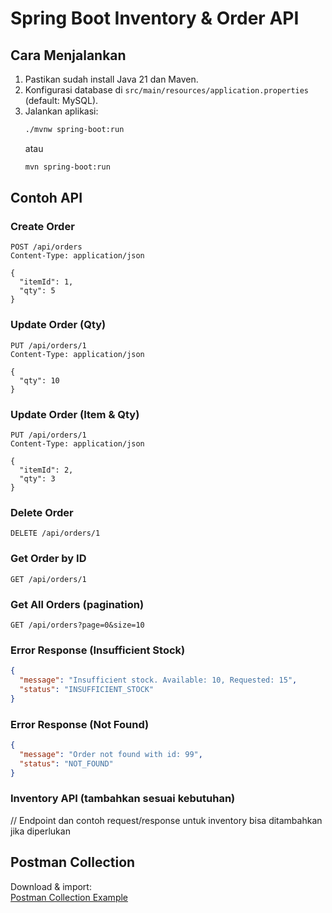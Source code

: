 # Spring Boot Inventory & Order API

## Cara Menjalankan

1. Pastikan sudah install Java 21 dan Maven.
2. Konfigurasi database di `src/main/resources/application.properties` (default: MySQL).
3. Jalankan aplikasi:
   ```bash
   ./mvnw spring-boot:run
   ```
   atau
   ```bash
   mvn spring-boot:run
   ```

## Contoh API

### Create Order
```http
POST /api/orders
Content-Type: application/json

{
  "itemId": 1,
  "qty": 5
}
```

### Update Order (Qty)
```http
PUT /api/orders/1
Content-Type: application/json

{
  "qty": 10
}
```

### Update Order (Item & Qty)
```http
PUT /api/orders/1
Content-Type: application/json

{
  "itemId": 2,
  "qty": 3
}
```

### Delete Order
```http
DELETE /api/orders/1
```

### Get Order by ID
```http
GET /api/orders/1
```

### Get All Orders (pagination)
```http
GET /api/orders?page=0&size=10
```

### Error Response (Insufficient Stock)
```json
{
  "message": "Insufficient stock. Available: 10, Requested: 15",
  "status": "INSUFFICIENT_STOCK"
}
```

### Error Response (Not Found)
```json
{
  "message": "Order not found with id: 99",
  "status": "NOT_FOUND"
}
```

### Inventory API (tambahkan sesuai kebutuhan)
// Endpoint dan contoh request/response untuk inventory bisa ditambahkan jika diperlukan

## Postman Collection

Download & import:  
[Postman Collection Example](https://.postman.co/workspace/My-Workspace~f2d11fd1-fa7e-4b47-8772-09a2fc7bef54/collection/30656608-e8db712c-5e2e-4aec-a5ba-d8ccbc75da7d?action=share&creator=30656608)
